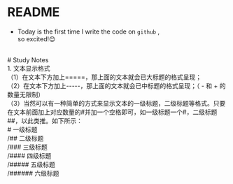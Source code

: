 # README <br>
* Today is the first time I write the code on `github` ,<br>
so excited!:blush:
<br>
# Study Notes <br>
1. 文本显示格式<br>
（1）在文本下方加上=====，那上面的文本就会已大标题的格式呈现；<br>
（2）在文本下方加上-----，那上面的文本就会已中标题的格式呈现；（ - 和 + 的数量无限制）<br>
（3）当然可以有一种简单的方式来显示文本的一级标题，二级标题等格式。只要在文本前面加上对应数量的#并加一个空格即可，如一级标题一个#，二级标题##，以此类推。如下所示：<br>
# 一级标题 <br>
/## 二级标题<br>
/### 三级标题<br>
/#### 四级标题<br>
/##### 五级标题<br>
/###### 六级标题<br>

